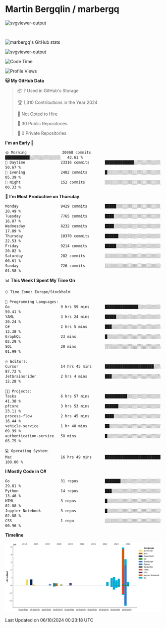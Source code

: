 # Martin Bergqlin / marbergq

![svgviewer-output](https://user-images.githubusercontent.com/2405410/206014777-22d41ecb-c24f-421d-b7d9-bba2cb5bb0de.svg)

<br>

<!--- [![Martin's Week](https://github-readme-stats.vercel.app/api/wakatime?username=marbergq&theme=dark)](https://github.com/anuraghazra/github-readme-stats) -->

![marbergq's GitHub stats](https://github-readme-stats.vercel.app/api?username=marbergq&count_private=true&show_icons=true)

![svgviewer-output](https://wakatime.com/badge/user/3f0a2069-6683-4e19-9a4a-7d21ea815067.svg)

<!--START_SECTION:waka-->
![Code Time](http://img.shields.io/badge/Code%20Time-4%2C440%20hrs%206%20mins-blue)

![Profile Views](http://img.shields.io/badge/Profile%20Views-0-blue)

**🐱 My GitHub Data** 

> 📦 ? Used in GitHub's Storage 
 > 
> 🏆 1,310 Contributions in the Year 2024
 > 
> 🚫 Not Opted to Hire
 > 
> 📜 30 Public Repositories 
 > 
> 🔑 0 Private Repositories 
 > 
**I'm an Early 🐤** 

```text
🌞 Morning                20068 commits       ███████████░░░░░░░░░░░░░░   43.61 % 
🌆 Daytime                23316 commits       █████████████░░░░░░░░░░░░   50.67 % 
🌃 Evening                2482 commits        █░░░░░░░░░░░░░░░░░░░░░░░░   05.39 % 
🌙 Night                  152 commits         ░░░░░░░░░░░░░░░░░░░░░░░░░   00.33 % 
```
📅 **I'm Most Productive on Thursday** 

```text
Monday                   9429 commits        █████░░░░░░░░░░░░░░░░░░░░   20.49 % 
Tuesday                  7765 commits        ████░░░░░░░░░░░░░░░░░░░░░   16.87 % 
Wednesday                8232 commits        ████░░░░░░░░░░░░░░░░░░░░░   17.89 % 
Thursday                 10370 commits       ██████░░░░░░░░░░░░░░░░░░░   22.53 % 
Friday                   9214 commits        █████░░░░░░░░░░░░░░░░░░░░   20.02 % 
Saturday                 282 commits         ░░░░░░░░░░░░░░░░░░░░░░░░░   00.61 % 
Sunday                   726 commits         ░░░░░░░░░░░░░░░░░░░░░░░░░   01.58 % 
```


📊 **This Week I Spent My Time On** 

```text
🕑︎ Time Zone: Europe/Stockholm

💬 Programming Languages: 
Go                       9 hrs 59 mins       ███████████████░░░░░░░░░░   59.41 % 
YAML                     3 hrs 24 mins       █████░░░░░░░░░░░░░░░░░░░░   20.24 % 
C#                       2 hrs 5 mins        ███░░░░░░░░░░░░░░░░░░░░░░   12.38 % 
GraphQL                  23 mins             █░░░░░░░░░░░░░░░░░░░░░░░░   02.29 % 
SQL                      20 mins             ░░░░░░░░░░░░░░░░░░░░░░░░░   01.99 % 

🔥 Editors: 
Cursor                   14 hrs 45 mins      ██████████████████████░░░   87.72 % 
Jetbrainsrider           2 hrs 4 mins        ███░░░░░░░░░░░░░░░░░░░░░░   12.28 % 

🐱‍💻 Projects: 
Tasks                    6 hrs 57 mins       ██████████░░░░░░░░░░░░░░░   41.38 % 
pfcore                   3 hrs 53 mins       ██████░░░░░░░░░░░░░░░░░░░   23.11 % 
process-flow             2 hrs 45 mins       ████░░░░░░░░░░░░░░░░░░░░░   16.44 % 
vehicle-service          1 hr 40 mins        ██░░░░░░░░░░░░░░░░░░░░░░░   09.99 % 
authentication-service   58 mins             █░░░░░░░░░░░░░░░░░░░░░░░░   05.75 % 

💻 Operating System: 
Mac                      16 hrs 49 mins      █████████████████████████   100.00 % 
```

**I Mostly Code in C#** 

```text
Go                       31 repos            ███████░░░░░░░░░░░░░░░░░░   29.81 % 
Python                   14 repos            ███░░░░░░░░░░░░░░░░░░░░░░   13.46 % 
HTML                     3 repos             █░░░░░░░░░░░░░░░░░░░░░░░░   02.88 % 
Jupyter Notebook         3 repos             █░░░░░░░░░░░░░░░░░░░░░░░░   02.88 % 
CSS                      1 repo              ░░░░░░░░░░░░░░░░░░░░░░░░░   00.96 % 
```



**Timeline**

![Lines of Code chart](https://raw.githubusercontent.com/marbergq/marbergq/main/assets/bar_graph.png)


 Last Updated on 06/10/2024 00:23:18 UTC
<!--END_SECTION:waka-->
